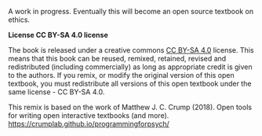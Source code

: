 

A work in progress. Eventually this will become an open source textbook on ethics.

**License CC BY-SA 4.0 license**

The book is released under a creative commons [CC BY-SA 4.0](https://creativecommons.org/licenses/by-sa/4.0/) license. This means that this book can be reused, remixed, retained, revised and redistributed (including commercially) as long as appropriate credit is given to the authors. If you remix, or modify the original version of this open textbook, you must redistribute all versions of this open textbook under the same license - CC BY-SA 4.0.

This remix is based on the work of Matthew J. C. Crump (2018). Open tools for writing open interactive textbooks (and more). https://crumplab.github.io/programmingforpsych/
